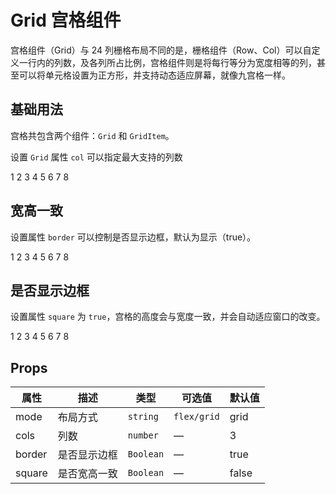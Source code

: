 # Grid 宫格组件

宫格组件（Grid）与 24 列栅格布局不同的是，栅格组件（Row、Col）可以自定义一行内的列数，及各列所占比例，宫格组件则是将每行等分为宽度相等的列，甚至可以将单元格设置为正方形，并支持动态适应屏幕，就像九宫格一样。

## 基础用法

宫格共包含两个组件：`Grid` 和 `GridItem`。

设置 `Grid` 属性 `col` 可以指定最大支持的列数

<div class="demo-block">
<ivy-grid border :cols="4">
    <ivy-grid-item>
        1
    </ivy-grid-item>
    <ivy-grid-item>2</ivy-grid-item>
    <ivy-grid-item>3</ivy-grid-item>
    <ivy-grid-item>4</ivy-grid-item>
    <ivy-grid-item>5</ivy-grid-item>
    <ivy-grid-item>6</ivy-grid-item>
    <ivy-grid-item>7</ivy-grid-item>
    <ivy-grid-item>8</ivy-grid-item>
</ivy-grid>
</div>

## 宽高一致

设置属性 `border` 可以控制是否显示边框，默认为显示（true）。

<div class="demo-block">
<ivy-grid border square mode="flex">
    <ivy-grid-item>
        1
    </ivy-grid-item>
    <ivy-grid-item>2</ivy-grid-item>
    <ivy-grid-item>3</ivy-grid-item>
    <ivy-grid-item>4</ivy-grid-item>
    <ivy-grid-item>5</ivy-grid-item>
    <ivy-grid-item>6</ivy-grid-item>
    <ivy-grid-item>7</ivy-grid-item>
    <ivy-grid-item>8</ivy-grid-item>
</ivy-grid>
</div>

## 是否显示边框

设置属性 `square` 为 `true`，宫格的高度会与宽度一致，并会自动适应窗口的改变。

<div class="demo-block">
<ivy-switch v-model="border"></ivy-switch>
<ivy-grid :border="border" square>
    <ivy-grid-item>
        1
    </ivy-grid-item>
    <ivy-grid-item>2</ivy-grid-item>
    <ivy-grid-item>3</ivy-grid-item>
    <ivy-grid-item>4</ivy-grid-item>
    <ivy-grid-item>5</ivy-grid-item>
    <ivy-grid-item>6</ivy-grid-item>
    <ivy-grid-item>7</ivy-grid-item>
    <ivy-grid-item>8</ivy-grid-item>
</ivy-grid>
</div>

## Props

| 属性| 描述 | 类型 | 可选值 | 默认值 |
|-|-|-|-|-|
|mode|布局方式|`string`|`flex/grid`|grid|
|cols|列数|`number`|—|3|
|border|是否显示边框|`Boolean`|—|true|
|square|是否宽高一致|`Boolean`|—|false|

<script setup>
import { ref } from "vue"
const border = ref(false)
</script>
